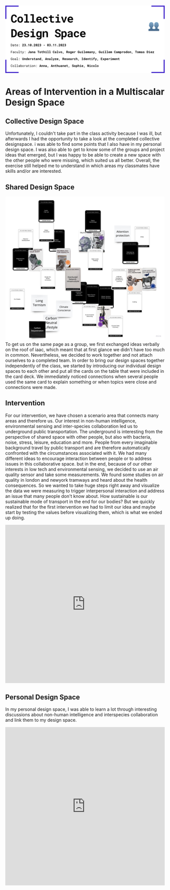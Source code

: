 ![](../../images/Bearbeitet/CollaborativeDesignSpaceCover.png)
# Areas of Intervention in a Multiscalar Design Space

## Collective Design Space
Unfortunately, I couldn't take part in the class activity because I was ill, but afterwards I had the opportunity to take a look at the completed collective designspace. i was able to find some points that I also have in my personal design space. I was also able to get to know some of the groups and project ideas that emerged, but I was happy to be able to create a new space with the other people who were missing, which suited us all better. Overall, the exercise still helped me to understand in which areas my classmates have skills and/or are interested. 

## Shared Design Space
![](../../images/DesignStudio/Brainstorming-Frame.jpg)
To get us on the same page as a group, we first exchanged ideas verbally on the roof of iaac, which meant that at first glance we didn't have too much in common. Nevertheless, we decided to work together and not attach ourselves to a completed team. In order to bring our design spaces together independently of the class, we started by introducing our individual design spaces to each other and put all the cards on the table that were included in the card deck. We immediately noticed connections when several people used the same card to explain something or when topics were close and connections were made. 

## Intervention
For our intervention, we have chosen a scenario area that connects many areas and therefore us. Our interest in non-human intelligence, environmental sensing and inter-species collaboration led us to underground public transportation. The underground is interesting from the perspective of shared space with other people, but also with bacteria, noise, stress, leisure, education and more. People from every imaginable background travel by public transport and are therefore automatically confronted with the circumstances associated with it. We had many different ideas to encourage interaction between people or to address issues in this collaborative space. but in the end, because of our other interests in low tech and environmental sensing, we decided to use an air quality sensor and take some measurements. We found some studies on air quality in london and newyork tramways and heard about the health consequences. So we wanted to take huge steps right away and visualize the data we were measuring to trigger interpersonal interaction and address an issue that many people don't know about. How sustainable is our sustainable mode of transport in the end for our bodies? But we quickly realized that for the first intervention we had to limit our idea and maybe start by testing the values before visualizing them, which is what we ended up doing.

<iframe width="100%" height="500" src="https://www.youtube.com/embed/Ne5-GCfkPns?si=X3s68XgcQwe1-W4G" title="YouTube video player" frameborder="0" allow="accelerometer; autoplay; clipboard-write; encrypted-media; gyroscope; picture-in-picture; web-share" allowfullscreen></iframe>

## Personal Design Space

In my personal design space, I was able to learn a lot through interesting discussions about non-human intelligence and interspecies collaboration and link them to my design space.

<iframe width="100%" height="500" src="https://miro.com/app/live-embed/uXjVNci-3Ac=/?moveToViewport=2955,-273,10588,5419&embedId=829645287447" frameborder="0" scrolling="no" allow="fullscreen; clipboard-read; clipboard-write" allowfullscreen></iframe>